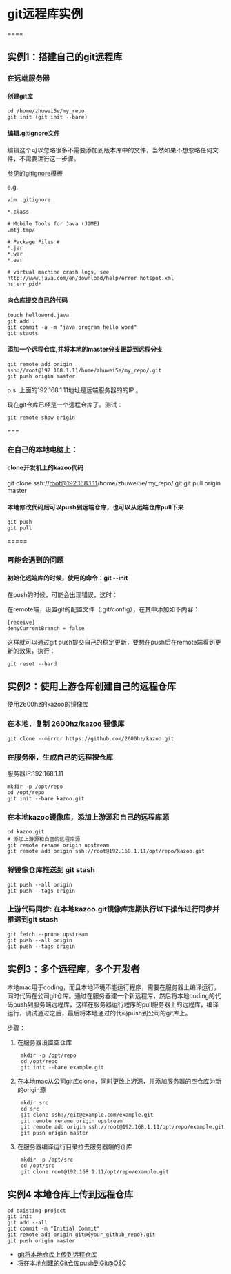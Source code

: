 # git远程库实例
====

## 实例1：搭建自己的git远程库

### 在远端服务器

#### 创建git库

	cd /home/zhuwei5e/my_repo
	git init (git init --bare)

#### 编辑.gitignore文件

编辑这个可以忽略很多不需要添加到版本库中的文件，当然如果不想忽略任何文件，不需要进行这一步骤。

[参见的gitignore模板](https://github.com/github/gitignore)

e.g.

	vim .gitignore
	
	*.class
	
	# Mobile Tools for Java (J2ME)
	.mtj.tmp/
	
	# Package Files #
	*.jar
	*.war
	*.ear
	
	# virtual machine crash logs, see http://www.java.com/en/download/help/error_hotspot.xml
	hs_err_pid*


#### 向仓库提交自己的代码
	touch helloword.java
	git add .
	git commit -a -m "java program hello word"
	git stauts

#### 添加一个远程仓库,并将本地的master分支跟踪到远程分支

	git remote add origin ssh://root@192.168.1.11/home/zhuwei5e/my_repo/.git
	git push origin master

p.s. 上面的192.168.1.11地址是远端服务器的的IP 。

现在git仓库已经是一个远程仓库了。测试：

	git remote show origin
	
===
	
### 在自己的本地电脑上：

#### clone开发机上的kazoo代码

git clone ssh://root@192.168.1.11/home/zhuwei5e/my_repo/.git
git pull origin master

#### 本地修改代码后可以push到远端仓库，也可以从远端仓库pull下来

	git push
	git pull

=====

### 可能会遇到的问题

#### 初始化远端库的时候，使用的命令：git --init

在push的时候，可能会出现错误，这时：

在remote端，设置git的配置文件（.git/config），在其中添加如下内容： 
	
	[receive]
	denyCurrentBranch = false

这样就可以通过git push提交自己的稳定更新，要想在push后在remote端看到更新的效果，执行：
	
	git reset --hard


## 实例2：使用上游仓库创建自己的远程仓库

使用2600hz的kazoo的镜像库
### 在本地，复制 2600hz/kazoo 镜像库
	git clone --mirror https://github.com/2600hz/kazoo.git
	
### 在服务器，生成自己的远程裸仓库
服务器IP:192.168.1.11

	mkdir -p /opt/repo
	cd /opt/repo
	git init --bare	kazoo.git
 
### 在本地kazoo镜像库，添加上游源和自己的远程库源
	cd kazoo.git
	# 添加上游源和自己的远程库源
	git remote rename origin upstream
	git remote add origin ssh://root@192.168.1.11/opt/repo/kazoo.git
 
### 将镜像仓库推送到 git stash
	git push --all origin
	git push --tags origin
 
### 上游代码同步: 在本地kazoo.git镜像库定期执行以下操作进行同步并推送到git stash
	git fetch --prune upstream
	git push --all origin
	git push --tags origin
	
## 实例3：多个远程库，多个开发者

本地mac用于coding，而且本地环境不能运行程序，需要在服务器上编译运行，同时代码在公司git仓库。通过在服务器建一个新远程库，然后将本地coding的代码push到服务端远程库，这样在服务器运行程序的pull服务器上的远程库，编译运行，调试通过之后，最后将本地通过的代码push到公司的git库上。

步骤：

1. 在服务器设置空仓库

		mkdir -p /opt/repo
		cd /opt/repo
		git init --bare example.git
 
2. 在本地mac从公司git库clone，同时更改上游源，并添加服务器的空仓库为新的origin源

		mkdir src
		cd src
		git clone ssh://git@example.com/example.git
		git remote rename origin upstream
		git remote add origin ssh://root@192.168.1.11/opt/repo/example.git
		git push origin master
	
3. 在服务器编译运行目录拉去服务器端的仓库

		mkdir -p /opt/src
		cd /opt/src
		git clone root@192.168.1.11/opt/repo/example.git
		

## 实例4 本地仓库上传到远程仓库

	cd existing-project
	git init
	git add --all
	git commit -m "Initial Commit"
	git remote add origin git@{your_github_repo}.git
	git push origin master

* [git将本地仓库上传到远程仓库](http://blog.csdn.net/w13770269691/article/details/38704941)
* [将在本地创建的Git仓库push到Git@OSC](http://my.oschina.net/flan/blog/162189)




	

